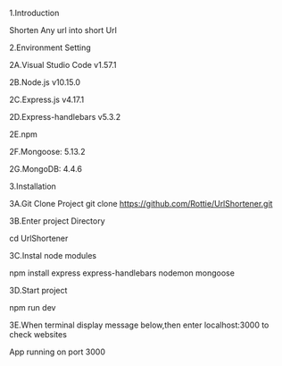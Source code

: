
1.Introduction

Shorten Any url into short Url

2.Environment Setting

2A.Visual Studio Code v1.57.1

2B.Node.js v10.15.0

2C.Express.js v4.17.1

2D.Express-handlebars v5.3.2

2E.npm

2F.Mongoose: 5.13.2

2G.MongoDB: 4.4.6


3.Installation

3A.Git Clone Project 
git clone   https://github.com/Rottie/UrlShortener.git


3B.Enter project Directory

cd UrlShortener

3C.Instal node modules 

npm install express express-handlebars nodemon mongoose

3D.Start project 

npm run dev

3E.When terminal display message below,then enter localhost:3000 to check websites

App running on port 3000
